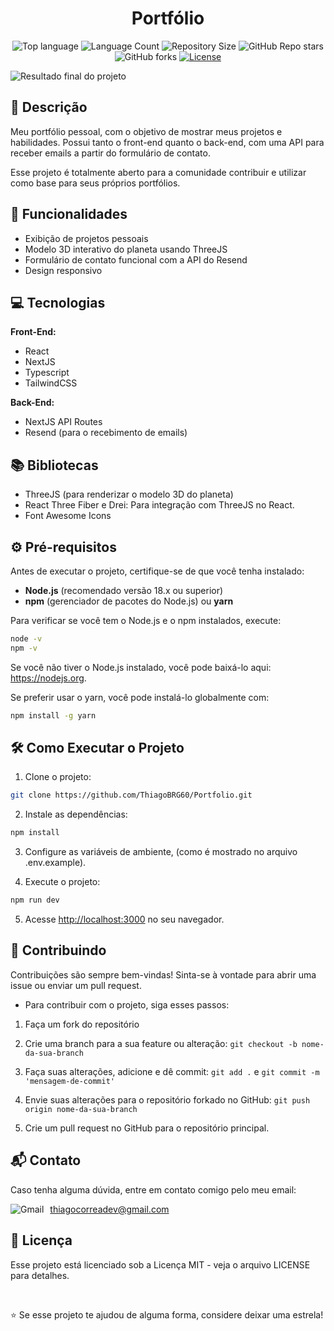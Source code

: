 <h1 align="center">
  Portfólio
</h1>

<p align="center">
   <img alt="Top language" src="https://img.shields.io/github/languages/top/ThiagoBRG60/Portfolio?style=flat-square&color=915eff">
   <img alt="Language Count" src="https://img.shields.io/github/languages/count/ThiagoBRG60/Portfolio?style=flat-square&color=915eff">
   <img alt="Repository Size" src="https://img.shields.io/github/repo-size/ThiagoBRG60/Portfolio?style=flat-square&color=915eff">
   <img alt="GitHub Repo stars" src="https://img.shields.io/github/stars/ThiagoBRG60/Portfolio?style=flat-square&color=915eff">
   <img alt="GitHub forks" src="https://img.shields.io/github/forks/ThiagoBRG60/Portfolio?style=flat-square&color=915eff">
   <a href="https://github.com/ThiagoBRG60/Portfolio/tree/main/LICENSE">
      <img alt="License" src="https://img.shields.io/github/license/ThiagoBRG60/Portfolio?style=flat-square&color=915eff" />
   </a>
</p>

![Resultado final do projeto](./public/portfolio.gif)

## 📝 Descrição

Meu portfólio pessoal, com o objetivo de mostrar meus projetos e habilidades. Possui tanto o front-end quanto o back-end, com uma API para receber emails a partir do formulário de contato. 

Esse projeto é totalmente aberto para a comunidade contribuir e utilizar como base para seus próprios portfólios.

## 🚀 Funcionalidades

- Exibição de projetos pessoais
- Modelo 3D interativo do planeta usando ThreeJS
- Formulário de contato funcional com a API do Resend
- Design responsivo

## 💻 Tecnologias

**Front-End:**
- React
- NextJS
- Typescript
- TailwindCSS

**Back-End:**
- NextJS API Routes
- Resend (para o recebimento de emails)

## 📚 Bibliotecas

- ThreeJS (para renderizar o modelo 3D do planeta)
- React Three Fiber e Drei: Para integração com ThreeJS no React.
- Font Awesome Icons

## ⚙️ Pré-requisitos

Antes de executar o projeto, certifique-se de que você tenha instalado:

- **Node.js** (recomendado versão 18.x ou superior)
- **npm** (gerenciador de pacotes do Node.js) ou **yarn**

Para verificar se você tem o Node.js e o npm instalados, execute:

```bash
node -v
npm -v
```

Se você não tiver o Node.js instalado, você pode baixá-lo aqui: https://nodejs.org.

Se preferir usar o yarn, você pode instalá-lo globalmente com:

```bash
npm install -g yarn
```

## 🛠️ Como Executar o Projeto

1. Clone o projeto: 
```bash
git clone https://github.com/ThiagoBRG60/Portfolio.git
```
2. Instale as dependências:
```bash
npm install
```
3. Configure as variáveis de ambiente, (como é mostrado no arquivo .env.example).
  
4. Execute o projeto:
```bash
npm run dev
```
5. Acesse [http://localhost:3000](http://localhost:3000) no seu navegador.

## 🤝 Contribuindo

Contribuições são sempre bem-vindas! Sinta-se à vontade para abrir uma issue ou enviar um pull request.

- Para contribuir com o projeto, siga esses passos:

1. Faça um fork do repositório

2. Crie uma branch para a sua feature ou alteração: `git checkout -b nome-da-sua-branch`

3. Faça suas alterações, adicione e dê commit: `git add .` e `git commit -m 'mensagem-de-commit'`
   
4. Envie suas alterações para o repositório forkado no GitHub: `git push origin nome-da-sua-branch`

5. Crie um pull request no GitHub para o repositório principal.

## 📬 Contato

Caso tenha alguma dúvida, entre em contato comigo pelo meu email:

<p style="display: flex; align-items: center; gap: 10px">
   <img alt="Gmail" src="https://img.shields.io/badge/Gmail-D14836?style=flat-square&logo=gmail&logoColor=white"/>
   <a href="mailto:thiagocorreadev@gmail.com">
      thiagocorreadev@gmail.com
   </a>
</p>

## 📄 Licença

Esse projeto está licenciado sob a Licença MIT - veja o arquivo LICENSE para detalhes.

<br>

⭐ Se esse projeto te ajudou de alguma forma, considere deixar uma estrela!